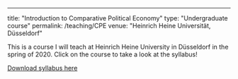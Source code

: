 ---
title: "Introduction to Comparative Political Economy"
type: "Undergraduate course"
permalink: /teaching/CPE
venue: "Heinrich Heine Universität, Düsseldorf"


This is a course I will teach at Heinrich Heine University in Düsseldorf in the spring of 2020. Click on the course to take a look at the syllabus!


[Download syllabus here](https://github.com/tseidl/timoseidl/raw/master/syllabus_CPE_Seidl.pdf)
